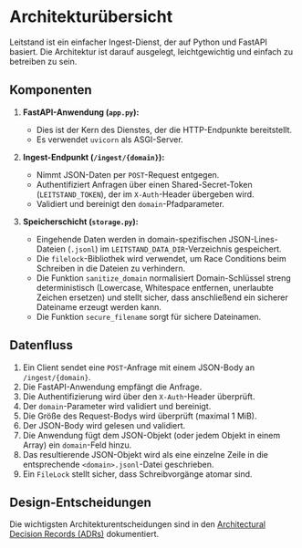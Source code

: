 # Architekturübersicht

Leitstand ist ein einfacher Ingest-Dienst, der auf Python und FastAPI basiert. Die Architektur ist darauf ausgelegt, leichtgewichtig und einfach zu betreiben zu sein.

## Komponenten

1.  **FastAPI-Anwendung (`app.py`):**
    *   Dies ist der Kern des Dienstes, der die HTTP-Endpunkte bereitstellt.
    *   Es verwendet `uvicorn` als ASGI-Server.

2.  **Ingest-Endpunkt (`/ingest/{domain}`):**
    *   Nimmt JSON-Daten per `POST`-Request entgegen.
    *   Authentifiziert Anfragen über einen Shared-Secret-Token (`LEITSTAND_TOKEN`), der im `X-Auth`-Header übergeben wird.
    *   Validiert und bereinigt den `domain`-Pfadparameter.

3.  **Speicherschicht (`storage.py`):**
    *   Eingehende Daten werden in domain-spezifischen JSON-Lines-Dateien (`.jsonl`) im `LEITSTAND_DATA_DIR`-Verzeichnis gespeichert.
    *   Die `filelock`-Bibliothek wird verwendet, um Race Conditions beim Schreiben in die Dateien zu verhindern.
    *   Die Funktion `sanitize_domain` normalisiert Domain-Schlüssel streng deterministisch (Lowercase, Whitespace entfernen, unerlaubte Zeichen ersetzen) und stellt sicher, dass anschließend ein sicherer Dateiname erzeugt werden kann.
    *   Die Funktion `secure_filename` sorgt für sichere Dateinamen.

## Datenfluss

1.  Ein Client sendet eine `POST`-Anfrage mit einem JSON-Body an `/ingest/{domain}`.
2.  Die FastAPI-Anwendung empfängt die Anfrage.
3.  Die Authentifizierung wird über den `X-Auth`-Header überprüft.
4.  Der `domain`-Parameter wird validiert und bereinigt.
5.  Die Größe des Request-Bodys wird überprüft (maximal 1 MiB).
6.  Der JSON-Body wird gelesen und validiert.
7.  Die Anwendung fügt dem JSON-Objekt (oder jedem Objekt in einem Array) ein `domain`-Feld hinzu.
8.  Das resultierende JSON-Objekt wird als eine einzelne Zeile in die entsprechende `<domain>.jsonl`-Datei geschrieben.
9.  Ein `FileLock` stellt sicher, dass Schreibvorgänge atomar sind.

## Design-Entscheidungen

Die wichtigsten Architekturentscheidungen sind in den [Architectural Decision Records (ADRs)](adr/README.md) dokumentiert.

